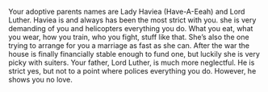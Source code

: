 Your adoptive parents names are Lady Haviea (Have-A-Eeah) and Lord Luther. Haviea is and always has been the most strict with you. she is very demanding of you and helicopters everything you do. What you eat, what you wear, how you train, who you fight, stuff like that. She’s also the one trying to arrange for you a marriage as fast as she can. After the war the house is finally financially stable enough to fund one, but luckily she is very picky with suiters. Your father, Lord Luther, is much more neglectful. He is strict yes, but not to a point where polices everything you do. However, he shows you no love.